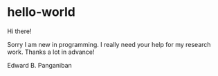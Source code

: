 # hello-world

Hi there!

Sorry I am new in programming. I really need your help for my research work.
Thanks a lot in advance!

Edward B. Panganiban
